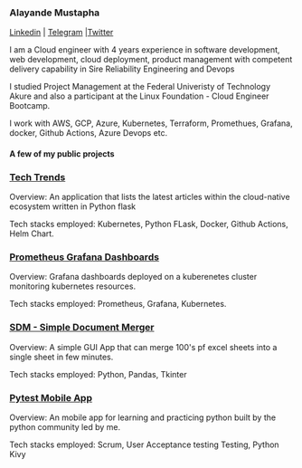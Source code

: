 ### Alayande Mustapha 

 [Linkedin](https://www.linkedin.com/in/mustapha-alayande/) | [Telegram](https://t.me/thekubernetesengineer) |[Twitter](https://www.twittter.com/alayande_mb)

I am a Cloud engineer with 4 years experience in software development, web development, cloud deployment, product management with competent delivery capability in Sire Reliability Engineering and Devops

I studied Project Management at the Federal Univeristy of Technology Akure and also a participant at the Linux Foundation - Cloud Engineer Bootcamp.

I work with AWS, GCP, Azure, Kubernetes, Terraform, Promethues, Grafana, docker, Github Actions, Azure Devops etc.

#### A few of my public projects

### [Tech Trends](https://github.com/aburumman/tech_trends)

Overview: An application that lists the latest articles within the cloud-native ecosystem written in Python flask

Tech stacks employed: Kubernetes, Python FLask, Docker, Github Actions, Helm Chart.


### [Prometheus Grafana Dashboards](https://github.com/aburumman/KPG_Cloud)

Overview: Grafana dashboards deployed on a kuberenetes cluster monitoring kubernetes resources.

Tech stacks employed: Prometheus, Grafana, Kubernetes.


### [SDM - Simple Document Merger](https://github.com/aburumman/sdm)

Overview: A simple GUI App that can merge 100's pf excel sheets into a single sheet in few minutes.

Tech stacks employed: Python, Pandas, Tkinter

### [Pytest Mobile App](https://drive.google.com/file/d/1QVVo31UyPRtGcHLPAY7Le1uxc_F7uFNB/view)

Overview: An mobile app for learning and practicing python built by the python community led by me.

Tech stacks employed: Scrum, User Acceptance testing Testing, Python Kivy

